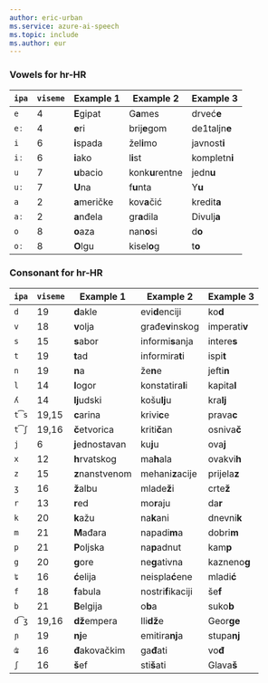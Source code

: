 ```yaml
---
author: eric-urban
ms.service: azure-ai-speech
ms.topic: include
ms.author: eur
---
```


### Vowels for hr-HR

| `ipa` | `viseme` | Example 1       | Example 2          | Example 3     |
|-------|----------|-----------------|--------------------|---------------|
| `e`   | 4        | **E**gipat      | G**a**mes          | drveć**e**    |
| `eː`  | 4        | **e**ri         | brij**e**gom       | de1taljn**e** |
| `i`   | 6        | **i**spada      | žel**i**mo         | javnost**i**  |
| `iː`  | 6        | **i**ako        | l**i**st           | kompletn**i** |
| `u`   | 7        | **u**bacio      | konk**u**rentne    | jedn**u**     |
| `uː`  | 7        | **U**na         | f**u**nta          | Y**u**        |
| `a`   | 2        | **a**meričke    | kov**a**čić        | kredit**a**   |
| `aː`  | 2        | **a**nđela      | gr**a**dila        | Divulj**a**   |
| `o`   | 8        | **o**aza        | nan**o**si         | d**o**        |
| `oː`  | 8        | **O**lgu        | kisel**o**g        | t**o**        |

### Consonant for hr-HR

| `ipa` | `viseme` | Example 1       | Example 2          | Example 3     |
|-------|----------|-----------------|--------------------|---------------|
| `d`   | 19       | **d**akle       | evi**d**enciji     | ko**d**       |
| `v`   | 18       | **v**olja       | građe**v**inskog   | imperati**v** |
| `s`   | 15       | **s**abor       | informi**s**anja   | intere**s**   |
| `t`   | 19       | **t**ad         | informira**t**i    | ispi**t**     |
| `n`   | 19       | **n**a          | že**n**e           | jefti**n**    |
| `l`   | 14       | **l**ogor       | konstatira**l**i   | kapita**l**   |
| `ʎ`   | 14       | **lj**udski     | košu**lj**u        | kra**lj**     |
| `t͡s` | 19,15    | **c**arina      | krivi**c**e        | prava**c**    |
| `t͡ʃ` | 19,16    | **č**etvorica   | kriti**č**an       | osniva**č**   |
| `j`   | 6        | **j**ednostavan | ku**j**u           | ova**j**      |
| `x`   | 12       | **h**rvatskog   | ma**h**ala         | ovakvi**h**   |
| `z`   | 15       | **z**nanstvenom | mehani**z**acije   | prijela**z**  |
| `ʒ`   | 16       | **ž**albu       | mlade**ž**i        | crte**ž**     |
| `r`   | 13       | **r**ed         | mo**r**aju         | da**r**       |
| `k`   | 20       | **k**ažu        | na**k**ani         | dnevni**k**   |
| `m`   | 21       | **M**ađara      | napadi**m**a       | dobri**m**    |
| `p`   | 21       | **P**oljska     | na**p**adnut       | kam**p**      |
| `g`   | 20       | **g**ore        | ne**g**ativna      | kazneno**g**  |
| `ʨ`   | 16       | **ć**elija      | neispla**ć**ene    | mladi**ć**    |
| `f`   | 18       | **f**abula      | nostri**f**ikaciji | še**f**       |
| `b`   | 21       | **B**elgija     | o**b**a            | suko**b**     |
| `d͡ʒ` | 19,16    | **dž**empera    | Ili**dž**e         | Geor**ge**    |
| `ɲ`   | 19       | **nj**e         | emitira**nj**a     | stupa**nj**   |
| `ʥ`   | 16       | **đ**akovačkim  | ga**đ**ati         | vo**đ**       |
| `ʃ`   | 16       | **š**ef         | sti**š**ati        | Glava**š**    |
